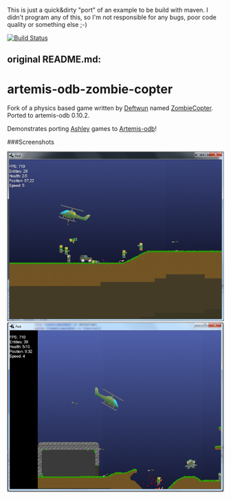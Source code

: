 This is just a quick&dirty "port" of an example to be build with maven.
I didn't program any of this, so I'm not responsible for any bugs, poor code quality or something else ;-) 

[![Build Status](https://travis-ci.org/dasmau89/artemis-odb-zombie-copter_maven.svg)](https://travis-ci.org/dasmau89/artemis-odb-zombie-copter_maven)

original README.md:
--
# artemis-odb-zombie-copter

Fork of a physics based game written by [Deftwun](http://github.com/Deftwun) named [ZombieCopter](https://github.com/Deftwun/ZombieCopter). Ported to artemis-odb 0.10.2.

Demonstrates porting [Ashley](https://github.com/libgdx/ashley) games to [Artemis-odb](http://github.com/junkdog/artemis-odb)!

###Screenshots

![ScreenShot](/ScreenShots/screenShot1.png?raw=true)
![ScreenShot](/ScreenShots/screenShot3.png?raw=true)

